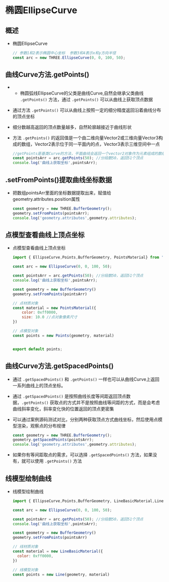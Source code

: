 # 椭圆EllipseCurve

## 概述

+ 椭圆EllipseCurve

  ```js
  // 参数1和2表示椭圆中心坐标  参数3和4表示x和y方向半径
  const arc = new THREE.EllipseCurve(0, 0, 100, 50);
  ```

## 曲线Curve方法.getPoints()

+ + 椭圆弧线EllipseCurve的父类是曲线Curve,自然会继承父类曲线 `.getPoints()` 方法，通过 `.getPoints()` 可以从曲线上获取顶点数据

+ 通过方法 `.getPoints()` 可以从曲线上按照一定的细分精度返回沿着曲线分布的顶点坐标
+ 细分数越高返回的顶点数量越多，自然轮廓越接近于曲线形状
+ 方法 `.getPoints()` 的返回值是一个由二维向量Vector2或三维向量Vector3构成的数组，Vector2表示位于同一平面内的点，Vector3表示三维空间中一点

  ```js
  //getPoints是基类Curve的方法，平面曲线会返回一个vector2对象作为元素组成的数组
  const pointsArr = arc.getPoints(50); //分段数50，返回51个顶点
  console.log('曲线上获取坐标',pointsArr);
  ```

## .setFromPoints()提取曲线坐标数据

+ 把数组pointsArr里面的坐标数据提取出来，赋值给geometry.attributes.position属性

  ```js
  const geometry = new THREE.BufferGeometry();
  geometry.setFromPoints(pointsArr);
  console.log('geometry.attributes',geometry.attributes);
  ```

## 点模型查看曲线上顶点坐标

+ 点模型查看曲线上顶点坐标

  ```js
  import { EllipseCurve,Points,BufferGeometry, PointsMaterial} from 'three';

  const arc = new EllipseCurve(0, 0, 100, 50);

  const pointsArr = arc.getPoints(50); //分段数50，返回51个顶点
  console.log('曲线上获取坐标',pointsArr);

  const geometry = new BufferGeometry()
  geometry.setFromPoints(pointsArr)

  // 点材质对象
  const material = new PointsMaterial({
      color: 0xff0000,
      size: 10.0 //点对象像素尺寸
  })

  // 点模型对象
  const points = new Points(geometry, material)


  export default points;
  ```

## 曲线Curve方法.getSpacedPoints()

+ 通过 `.getSpacedPoints()` 和 `.getPoints()` 一样也可以从曲线Curve上返回一系列曲线上的顶点坐标。

+ 通过 `.getSpacedPoints()` 是按照曲线长度等间距返回顶点数据，`.getPoints()` 获取点的方式并不是按照曲线等间距的方式，而是会考虑曲线斜率变化，斜率变化快的位置返回的顶点更密集

+ 可以通过案例源码测试对比，分别两种获取顶点方式曲线坐标，然后使用点模型渲染，观察点的分布规律

  ```js
  const geometry = new THREE.BufferGeometry();
  geometry.getSpacedPoints(pointsArr);
  console.log('geometry.attributes',geometry.attributes);
  ```

+ 如果你有等间距取点的需求，可以选择 `.getSpacedPoints()` 方法，如果没有，就可以使用 `.getPoints()` 方法

## 线模型绘制曲线

+ 线模型绘制曲线

  ```js
  import { EllipseCurve,Points,BufferGeometry, LineBasicMaterial,Line} from 'three';

  const arc = new EllipseCurve(0, 0, 100, 50);

  const pointsArr = arc.getPoints(50); //分段数50，返回51个顶点
  console.log('曲线上获取坐标',pointsArr);

  const geometry = new BufferGeometry()
  geometry.setFromPoints(pointsArr)

  // 线材质对象
  const material = new LineBasicMaterial({
    color: 0xff0000,
  })

  // 线模型对象
  const points = new Line(geometry, material)
  ```
